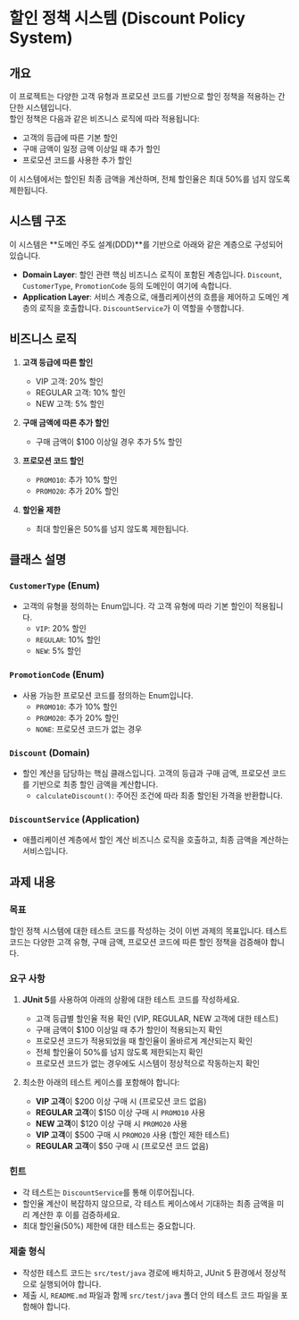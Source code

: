 # 할인 정책 시스템 (Discount Policy System)

## 개요
이 프로젝트는 다양한 고객 유형과 프로모션 코드를 기반으로 할인 정책을 적용하는 간단한 시스템입니다.  
할인 정책은 다음과 같은 비즈니스 로직에 따라 적용됩니다:

- 고객의 등급에 따른 기본 할인
- 구매 금액이 일정 금액 이상일 때 추가 할인
- 프로모션 코드를 사용한 추가 할인

이 시스템에서는 할인된 최종 금액을 계산하며, 전체 할인율은 최대 50%를 넘지 않도록 제한됩니다.

## 시스템 구조
이 시스템은 **도메인 주도 설계(DDD)**를 기반으로 아래와 같은 계층으로 구성되어 있습니다.

- **Domain Layer**: 할인 관련 핵심 비즈니스 로직이 포함된 계층입니다. `Discount`, `CustomerType`, `PromotionCode` 등의 도메인이 여기에 속합니다.
- **Application Layer**: 서비스 계층으로, 애플리케이션의 흐름을 제어하고 도메인 계층의 로직을 호출합니다. `DiscountService`가 이 역할을 수행합니다.

## 비즈니스 로직
1. **고객 등급에 따른 할인**
    - VIP 고객: 20% 할인
    - REGULAR 고객: 10% 할인
    - NEW 고객: 5% 할인

2. **구매 금액에 따른 추가 할인**
    - 구매 금액이 $100 이상일 경우 추가 5% 할인

3. **프로모션 코드 할인**
    - `PROMO10`: 추가 10% 할인
    - `PROMO20`: 추가 20% 할인

4. **할인율 제한**
    - 최대 할인율은 50%를 넘지 않도록 제한됩니다.

## 클래스 설명

### `CustomerType` (Enum)
- 고객의 유형을 정의하는 Enum입니다. 각 고객 유형에 따라 기본 할인이 적용됩니다.
    - `VIP`: 20% 할인
    - `REGULAR`: 10% 할인
    - `NEW`: 5% 할인

### `PromotionCode` (Enum)
- 사용 가능한 프로모션 코드를 정의하는 Enum입니다.
    - `PROMO10`: 추가 10% 할인
    - `PROMO20`: 추가 20% 할인
    - `NONE`: 프로모션 코드가 없는 경우

### `Discount` (Domain)
- 할인 계산을 담당하는 핵심 클래스입니다. 고객의 등급과 구매 금액, 프로모션 코드를 기반으로 최종 할인 금액을 계산합니다.
    - `calculateDiscount()`: 주어진 조건에 따라 최종 할인된 가격을 반환합니다.

### `DiscountService` (Application)
- 애플리케이션 계층에서 할인 계산 비즈니스 로직을 호출하고, 최종 금액을 계산하는 서비스입니다.

## 과제 내용

### 목표
할인 정책 시스템에 대한 테스트 코드를 작성하는 것이 이번 과제의 목표입니다. 테스트 코드는 다양한 고객 유형, 구매 금액, 프로모션 코드에 따른 할인 정책을 검증해야 합니다.

### 요구 사항
1. **JUnit 5**를 사용하여 아래의 상황에 대한 테스트 코드를 작성하세요.
    - 고객 등급별 할인율 적용 확인 (VIP, REGULAR, NEW 고객에 대한 테스트)
    - 구매 금액이 $100 이상일 때 추가 할인이 적용되는지 확인
    - 프로모션 코드가 적용되었을 때 할인율이 올바르게 계산되는지 확인
    - 전체 할인율이 50%를 넘지 않도록 제한되는지 확인
    - 프로모션 코드가 없는 경우에도 시스템이 정상적으로 작동하는지 확인

2. 최소한 아래의 테스트 케이스를 포함해야 합니다:
    - **VIP 고객**이 $200 이상 구매 시 (프로모션 코드 없음)
    - **REGULAR 고객**이 $150 이상 구매 시 `PROMO10` 사용
    - **NEW 고객**이 $120 이상 구매 시 `PROMO20` 사용
    - **VIP 고객**이 $500 구매 시 `PROMO20` 사용 (할인 제한 테스트)
    - **REGULAR 고객**이 $50 구매 시 (프로모션 코드 없음)

### 힌트
- 각 테스트는 `DiscountService`를 통해 이루어집니다.
- 할인율 계산이 복잡하지 않으므로, 각 테스트 케이스에서 기대하는 최종 금액을 미리 계산한 후 이를 검증하세요.
- 최대 할인율(50%) 제한에 대한 테스트는 중요합니다.

### 제출 형식
- 작성한 테스트 코드는 `src/test/java` 경로에 배치하고, JUnit 5 환경에서 정상적으로 실행되어야 합니다.
- 제출 시, `README.md` 파일과 함께 `src/test/java` 폴더 안의 테스트 코드 파일을 포함해야 합니다.

